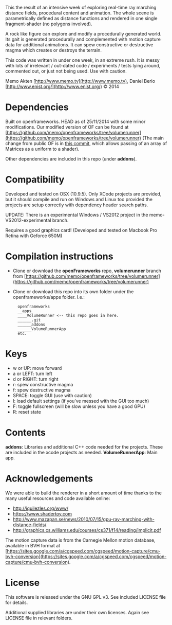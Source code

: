 This the result of an intensive week of exploring real-time ray marching distance fields, procedural content and animation.
The whole scene is parametrically defined as distance functions and rendered in one single fragment-shader (no polygons involved).

A rock like figure can explore and modify a procedurally generated world.
Its gait is generated procedurally and complemented with motion capture data for additional animations. It can spew constructive or destructive magma which creates or destroys the terrain.

This code was written in under one week, in an extreme rush. It is messy with lots of irrelevant / out-dated code / experiments / tests lying around, commented out, or just not being used. Use with caution. 

Memo Akten [http://www.memo.tv](http://www.memo.tv), Daniel Berio [http://www.enist.org/](http://www.enist.org/) © 2014



Dependencies 
============
Built on openframeworks. HEAD as of 25/11/2014 with some minor modifications. Our modified version of OF can be found at [https://github.com/memo/openframeworks/tree/volumerunner](https://github.com/memo/openframeworks/tree/volumerunner)
(The main change from public OF is in [this commit](https://github.com/memo/openFrameworks/commit/876f135b0089338d631732ceb8f8de9ca4bae3e8), which allows passing of an array of Matrices as a uniform to a shader).

Other dependencies are included in this repo (under **addons**).


Compatibility
=============
Developed and tested on OSX (10.9.5). Only XCode projects are provided, but it should compile and run on Windows and Linux too provided the projects are setup correctly with dependency header search paths. 

UPDATE: There is an experimental Windows / VS2012 project in the memo-VS2012-experimental branch.

Requires a good graphics card! (Developed and tested on Macbook Pro Retina with Geforce 650M)



Compilation instructions
========================
* Clone or download the **openFrameworks** repo, **volumerunner** branch from
[https://github.com/memo/openframeworks/tree/volumerunner](https://github.com/memo/openframeworks/tree/volumerunner)
* Clone or download this repo into its own folder under the openframeworks/apps folder. I.e.:

		openframeworks
		__apps
		____VolumeRunner <-- this repo goes in here.
		______.git
		______addons
		______VolumeRunnerApp
		etc.
		

Keys
============
* w or UP: move forward
* a or LEFT: turn left
* d or RIGHT: turn right
* r: spew constructive magma
* f: spew destructive magma
* SPACE: toggle GUI (use with caution)
* l: load default settings (if you've messed with the GUI too much)
* F: toggle fullscreen (will be slow unless you have a good GPU)
* R: reset state

		
    
Contents
================

**addons**: Libraries and additional C++ code needed for the projects. These are included in the xcode projects as needed.
**VolumeRunnerApp**: Main app.


Acknowledgements
============

We were able to build the renderer in a short amount of time thanks to the many useful resources and code available online:

* http://iquilezles.org/www/
* https://www.shadertoy.com
* http://www.mazapan.se/news/2010/07/15/gpu-ray-marching-with-distance-fields/
* http://graphics.cs.williams.edu/courses/cs371/f14/reading/implicit.pdf

The motion capture data is from the Carnegie Mellon motion database, available in BVH format at [https://sites.google.com/a/cgspeed.com/cgspeed/motion-capture/cmu-bvh-conversion](https://sites.google.com/a/cgspeed.com/cgspeed/motion-capture/cmu-bvh-conversion).


License
================
This software is released under the GNU GPL v3. See included LICENSE file for details.

Additional supplied libraries are under their own licenses. Again see LICENSE file in relevant folders. 